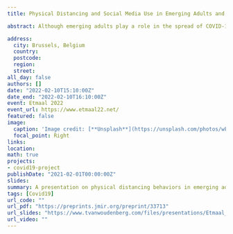 ```yaml
---
title: Physical Distancing and Social Media Use in Emerging Adults and Adults During COVID-19: Large Scale Cross-Sectional and Longitudinal Survey Study

abstract: Although emerging adults play a role in the spread of COVID-19, they are less likely to develop severe symptoms after infection. Emerging adults’ relatively high use of social media as a source of information raises concerns regarding COVID-19 related behavioral compliance (i.e., physical distancing) in this age group. The current study investigated physical distancing in emerging adults in comparison to adults and looked at the role of using social media for COVID-19 news and information in this regard. In addition, this study explored the relation between physical distancing and different social media platforms and sources.Secondary data of a large-scale longitudinal national survey (N = 123,848, 34.% male) between April and November 2020 were used. Participants indicated, ranging from one to eight waves, how often they were successful in keeping 1.5 meters distance on a 7-point Likert scale. Participants between 18 and 24 years old were considered young adults and participants older than 24 were identified as adults. Also, a dummy variable was created to indicate per wave whether participants used social media for COVID-19 news and information. A subset received follow-up questions asking participants to indicate which platforms they have used and what sources of news and information they had seen on social media. All preregistered hypotheses were tested with Linear Mixed-Effects Models and Random Intercept Cross-Lagged Panel Models.Emerging adults reported less physical distancing behaviors than adults (b = -.08, t(86213.83) = -26.79, p < .001). Also, emerging adults were more likely to use social media for COVID-19 news and information (b = 2.48, SE = .11, Wald = 23.66, p = <.001), which mediated the association with physical distancing, but only to a small extend (indirect effect: b = -0.03, 95% CI = [-0.04; -0.02]). Opposed to our hypothesis, the longitudinal Random Intercept Cross-Lagged Panel Model showed no evidence that physical distancing was predicted by social media use of the previous wave. However, we did find evidence that using social media affected subsequent physical distancing behavior. Moreover, additional analyses showed that most social media platforms (i.e., YouTube, Facebook, and Instagram) and interpersonal communication showed negative associations with physical distancing while others platforms (i.e. LinkedIn and Twitter) and Governmental messages showed no or small positive associations with physical distancing.In conclusion, we should be vigilant for physical distancing of emerging adults, but this study gave no reason to worry about the role of social media for COVID-19 news and information. However, as some social media platforms and sources showed negative associations, future studies should more carefully look into these factors to better understand the associations between social media use for news and information, and behavioral interventions in times of crisis.

address:
  city: Brussels, Belgium
  country: 
  postcode: 
  region: 
  street:
all_day: false
authors: []
date: "2022-02-10T15:10:00Z"
date_end: "2022-02-10T16:10:00Z"
event: Etmaal 2022
event_url: https://www.etmaal22.net/
featured: false
image:
  caption: 'Image credit: [**Unsplash**](https://unsplash.com/photos/wFHqJCuGB1g)'
  focal_point: Right
links:
location: 
math: true
projects:
- covid19-project
publishDate: "2021-02-01T00:00:00Z"
slides: 
summary: A presentation on physical distancing behaviors in emerging adults.
tags: [Covid19]
url_code: ""
url_pdf: "https://preprints.jmir.org/preprint/33713"
url_slides: "https://www.tvanwoudenberg.com/files/presentations/Etmaal_2022.pdf"
url_video: ""
---
```



